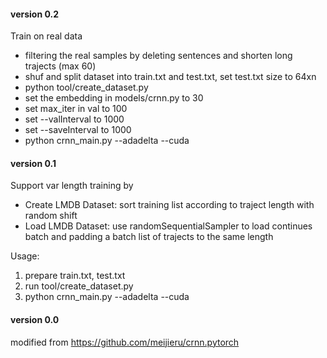 #### version 0.2
Train on real data
- filtering the real samples by deleting sentences and shorten long trajects (max 60)
- shuf and split dataset into train.txt and test.txt, set test.txt size to 64xn
- python tool/create_dataset.py
- set the embedding in models/crnn.py to 30
- set max_iter in val to 100
- set --valInterval to 1000
- set --saveInterval to 1000
- python crnn_main.py --adadelta --cuda

#### version 0.1
Support var length training by 
- Create LMDB Dataset: sort training list according to traject length with random shift
- Load LMDB Dataset: use randomSequentialSampler to load continues batch and padding a batch list of trajects to the same length

Usage:
1. prepare train.txt, test.txt
2. run tool/create_dataset.py
3. python crnn_main.py --adadelta --cuda


#### version 0.0
modified from https://github.com/meijieru/crnn.pytorch
